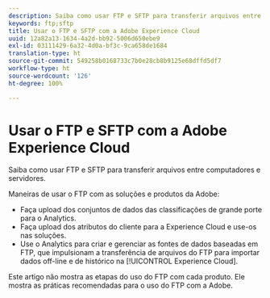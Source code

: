 ```yaml
---
description: Saiba como usar FTP e SFTP para transferir arquivos entre computadores e servidores.
keywords: ftp;sftp
title: Usar o FTP e SFTP com a Adobe Experience Cloud
uuid: 12a82a13-1634-4a2d-bb92-5006d650ebe9
exl-id: 03111429-6a32-4d0a-bf3c-9ca658de1684
translation-type: ht
source-git-commit: 549258b0168733c7b0e28cb8b9125e68dffd5df7
workflow-type: ht
source-wordcount: '126'
ht-degree: 100%

---
```


# Usar o FTP e SFTP com a Adobe Experience Cloud

Saiba como usar FTP e SFTP para transferir arquivos entre computadores e servidores.

Maneiras de usar o FTP com as soluções e produtos da Adobe:

* Faça upload dos conjuntos de dados das classificações de grande porte para o Analytics.
* Faça upload dos atributos do cliente para a Experience Cloud e use-os nas soluções.
* Use o Analytics para criar e gerenciar as fontes de dados baseadas em FTP, que impulsionam a transferência de arquivos do FTP para importar dados off-line e de histórico na [!UICONTROL Experience Cloud].

Este artigo não mostra as etapas do uso do FTP com cada produto. Ele mostra as práticas recomendadas para o uso do FTP com a Adobe.
